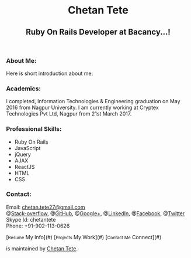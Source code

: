 <header>

<div class="inner">

# Chetan Tete

## Ruby On Rails Developer at Bacancy...!

</header>

<div id="content-wrapper">

<div class="inner clearfix">

<section id="main-content">

### About Me:

Here is short introduction about me:  

### Academics:

I completed, Information Technologies & Engineering graduation on May 2016 from Nagpur University. I am currently working at Cryptex Technologies Pvt Ltd, Nagpur from 21st March 2017.  

### Professional Skills:

  <ul>
    <li>Ruby On Rails</li>
    <li>JavaScript</li>
    <li>jQuery</li>
    <li>AJAX</li>   
    <li>ReactJS</li>
    <li>HTML</li>
    <li>CSS</li>

  </ul>

### Contact:

Email: [chetan.tete27@gmail.com](#)  
@[Stack-overflow](#), @[GitHub](https://github.com/chetantete), @[Google+](#), @[LinkedIn](#), @[Facebook](#), @[Twitter](#)  
Skype Id: <a>chetantete</a>  
Phone: <a>+91-902-113-0626</a>  

</section>

<aside id="sidebar">[<small>Resume</small> My Info](#) [<small>Projects</small> My Work](#) [<small>Contact Me</small> Connect](#)

[](https://github.com/chetantete/)is maintained by [Chetan Tete](https://github.com/chetantete).

</aside>

</div>

</div>
